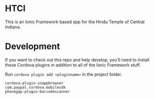 # HTCI

This is an Ionic Framework based app for the Hindu Temple of Central Indiana.

# Development

If you want to check out this repo and help develop, you'll need to install these Cordova plugins in addition to all of the Ionic Framework stuff.

Run `cordova plugin add <pluginname>` in the project folder.

```
cordova-plugin-inappbrowser
com.paypal.cordova.mobilesdk
phonegap-plugin-barcodescanner
```